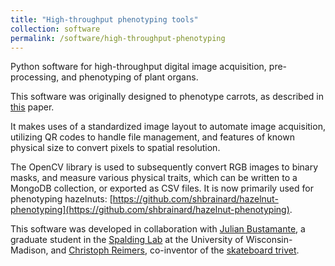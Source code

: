 ```yaml
---
title: "High-throughput phenotyping tools"
collection: software
permalink: /software/high-throughput-phenotyping
---
```


Python software for high-throughput digital image acquisition, pre-processing, and phenotyping of plant organs. 

This software was originally designed to phenotype carrots, as described in [this](https://shbrainard.github.io/publication/2021-06-16_FIPS) paper.  

It makes uses of a standardized image layout to automate image acquisition, utilizing QR codes to handle file management, and features of known physical size to convert pixels to spatial resolution.  

The OpenCV library is used to subsequently convert RGB images to binary masks, and measure various physical traits, which can be written to a MongoDB collection, or exported as CSV files.  It is now primarily used for phenotyping hazelnuts: [https://github.com/shbrainard/hazelnut-phenotyping](https://github.com/shbrainard/hazelnut-phenotyping).

This software was developed in collaboration with [Julian Bustamante](https://github.com/jbustamante35), a graduate student in the [Spalding Lab](https://spalding.botany.wisc.edu/) at the University of Wisconsin-Madison, and [Christoph Reimers](https://github.com/creimers), co-inventor of the [skateboard trivet](https://www.lockengeloet.com/fuer-die-kueche/topfuntersetzer/topfuntersetzer).